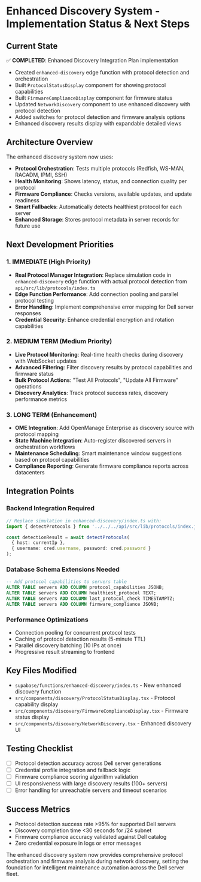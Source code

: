 # Enhanced Discovery System - Implementation Status & Next Steps

## Current State
✅ **COMPLETED**: Enhanced Discovery Integration Plan implementation
- Created `enhanced-discovery` edge function with protocol detection and orchestration
- Built `ProtocolStatusDisplay` component for showing protocol capabilities 
- Built `FirmwareComplianceDisplay` component for firmware status
- Updated `NetworkDiscovery` component to use enhanced discovery with protocol detection
- Added switches for protocol detection and firmware analysis options
- Enhanced discovery results display with expandable detailed views

## Architecture Overview
The enhanced discovery system now uses:
- **Protocol Orchestration**: Tests multiple protocols (Redfish, WS-MAN, RACADM, IPMI, SSH) 
- **Health Monitoring**: Shows latency, status, and connection quality per protocol
- **Firmware Compliance**: Checks versions, available updates, and update readiness
- **Smart Fallbacks**: Automatically detects healthiest protocol for each server
- **Enhanced Storage**: Stores protocol metadata in server records for future use

## Next Development Priorities

### 1. IMMEDIATE (High Priority)
- **Real Protocol Manager Integration**: Replace simulation code in `enhanced-discovery` edge function with actual protocol detection from `api/src/lib/protocols/index.ts`
- **Edge Function Performance**: Add connection pooling and parallel protocol testing
- **Error Handling**: Implement comprehensive error mapping for Dell server responses
- **Credential Security**: Enhance credential encryption and rotation capabilities

### 2. MEDIUM TERM (Medium Priority) 
- **Live Protocol Monitoring**: Real-time health checks during discovery with WebSocket updates
- **Advanced Filtering**: Filter discovery results by protocol capabilities and firmware status
- **Bulk Protocol Actions**: "Test All Protocols", "Update All Firmware" operations
- **Discovery Analytics**: Track protocol success rates, discovery performance metrics

### 3. LONG TERM (Enhancement)
- **OME Integration**: Add OpenManage Enterprise as discovery source with protocol mapping
- **State Machine Integration**: Auto-register discovered servers in orchestration workflows  
- **Maintenance Scheduling**: Smart maintenance window suggestions based on protocol capabilities
- **Compliance Reporting**: Generate firmware compliance reports across datacenters

## Integration Points

### Backend Integration Required
```typescript
// Replace simulation in enhanced-discovery/index.ts with:
import { detectProtocols } from '../../../api/src/lib/protocols/index.js';

const detectionResult = await detectProtocols(
  { host: currentIp },
  { username: cred.username, password: cred.password }
);
```

### Database Schema Extensions Needed
```sql
-- Add protocol capabilities to servers table
ALTER TABLE servers ADD COLUMN protocol_capabilities JSONB;
ALTER TABLE servers ADD COLUMN healthiest_protocol TEXT;
ALTER TABLE servers ADD COLUMN last_protocol_check TIMESTAMPTZ;
ALTER TABLE servers ADD COLUMN firmware_compliance JSONB;
```

### Performance Optimizations
- Connection pooling for concurrent protocol tests
- Caching of protocol detection results (5-minute TTL)
- Parallel discovery batching (10 IPs at once)
- Progressive result streaming to frontend

## Key Files Modified
- `supabase/functions/enhanced-discovery/index.ts` - New enhanced discovery function
- `src/components/discovery/ProtocolStatusDisplay.tsx` - Protocol capability display
- `src/components/discovery/FirmwareComplianceDisplay.tsx` - Firmware status display  
- `src/components/discovery/NetworkDiscovery.tsx` - Enhanced discovery UI

## Testing Checklist
- [ ] Protocol detection accuracy across Dell server generations
- [ ] Credential profile integration and fallback logic
- [ ] Firmware compliance scoring algorithm validation
- [ ] UI responsiveness with large discovery results (100+ servers)
- [ ] Error handling for unreachable servers and timeout scenarios

## Success Metrics
- Protocol detection success rate >95% for supported Dell servers
- Discovery completion time <30 seconds for /24 subnet
- Firmware compliance accuracy validated against Dell catalog
- Zero credential exposure in logs or error messages

The enhanced discovery system now provides comprehensive protocol orchestration and firmware analysis during network discovery, setting the foundation for intelligent maintenance automation across the Dell server fleet.